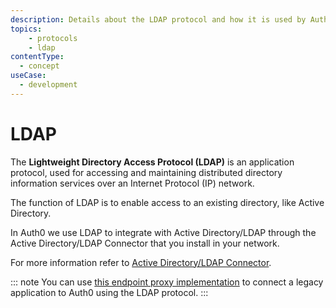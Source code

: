 ```yaml
---
description: Details about the LDAP protocol and how it is used by Auth0.
topics:
    - protocols
    - ldap
contentType:
  - concept
useCase:
  - development
---
```


# LDAP

The **Lightweight Directory Access Protocol (LDAP)** is an application protocol, used for accessing and maintaining distributed directory information services over an Internet Protocol (IP) network.

The function of LDAP is to enable access to an existing directory, like Active Directory.

In Auth0 we use LDAP to integrate with Active Directory/LDAP through the Active Directory/LDAP Connector that you install in your network.

For more information refer to [Active Directory/LDAP Connector](/connector).

::: note
You can use [this endpoint proxy implementation](https://github.com/auth0/auth0-ldap-endpoint) to connect a legacy application to Auth0 using the LDAP protocol.
:::
